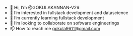 - 👋 Hi, I’m @GOKULAKANNAN-V26
- 👀 I’m interested in fullstack development and datascience
- 🌱 I’m currently learning fullstack development 
- 💞️ I’m looking to collaborate on software engineerings
- 📫 How to reach me gokula9611@gmail.com
  

<!---
GOKULAKANNAN-V26/GOKULAKANNAN-V26 is a ✨ special ✨ repository because its `README.md` (this file) appears on your GitHub profile.
You can click the Preview link to take a look at your changes.
--->
